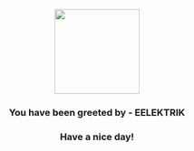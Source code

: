 <p align="center">
            <img src="https://raw.githubusercontent.com/PokeAPI/sprites/master/sprites/pokemon/603.png" width="150" height="150">
          </p>
          <h3 align="center">You have been greeted by - <b>EELEKTRIK</b></h3>
          <h3 align="center">Have a nice day!</h3>
